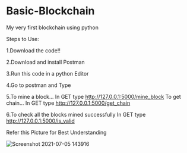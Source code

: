 # Basic-Blockchain
My very first blockchain using python


Steps to Use:

1.Download the code!!

2.Download and install Postman

3.Run this code in a python Editor

4.Go to postman and Type 

5.To mine a block...
In GET type http://127.0.0.1:5000/mine_block
To get chain...
In GET type http://127.0.0.1:5000/get_chain

6.To check all the blocks mined successfully
In GET type http://127.0.0.1:5000/is_valid

Refer this Picture for Best Understanding

![Screenshot 2021-07-05 143916](https://user-images.githubusercontent.com/86905030/124447280-d602a180-dd9e-11eb-99a6-86e014afbe9e.jpg)
